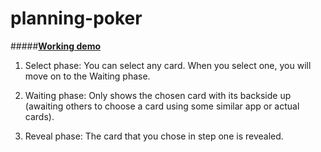 # planning-poker

#####**[Working demo](http://www.sandralundgren.se/planningpoker)** 

1. Select phase: You can select any card. When you select one, you will move on to the Waiting phase.

2. Waiting phase: Only shows the chosen card with its backside up (awaiting others to choose a card using some similar app or actual cards).

3. Reveal phase: The card that you chose in step one is revealed. 


